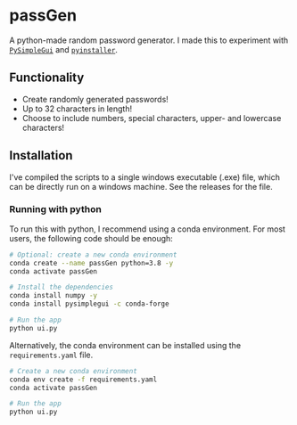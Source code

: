 # passGen
A python-made random password generator. I made this to experiment with [`PySimpleGui`](https://pysimplegui.readthedocs.io/en/latest/) and [`pyinstaller`](https://pyinstaller.org/en/stable/index.html).

## Functionality
- Create randomly generated passwords!
- Up to 32 characters in length!
- Choose to include numbers, special characters, upper- and lowercase characters!

## Installation
I've compiled the scripts to a single windows executable (.exe) file, which can be directly run on a windows machine. See the releases for the file.

### Running with python
To run this with python, I recommend using a conda environment. For most users, the following code should be enough:
```bash
# Optional: create a new conda environment
conda create --name passGen python=3.8 -y
conda activate passGen

# Install the dependencies
conda install numpy -y
conda install pysimplegui -c conda-forge

# Run the app
python ui.py
```

Alternatively, the conda environment can be installed using the `requirements.yaml` file.
```bash
# Create a new conda environment
conda env create -f requirements.yaml
conda activate passGen

# Run the app
python ui.py
```

